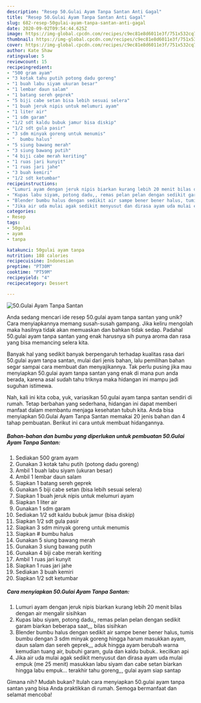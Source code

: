 ```yaml
---
description: "Resep 50.Gulai Ayam Tanpa Santan Anti Gagal"
title: "Resep 50.Gulai Ayam Tanpa Santan Anti Gagal"
slug: 682-resep-50gulai-ayam-tanpa-santan-anti-gagal
date: 2020-09-02T09:54:44.625Z
image: https://img-global.cpcdn.com/recipes/c9ec81e8d6011e3f/751x532cq70/50gulai-ayam-tanpa-santan-foto-resep-utama.jpg
thumbnail: https://img-global.cpcdn.com/recipes/c9ec81e8d6011e3f/751x532cq70/50gulai-ayam-tanpa-santan-foto-resep-utama.jpg
cover: https://img-global.cpcdn.com/recipes/c9ec81e8d6011e3f/751x532cq70/50gulai-ayam-tanpa-santan-foto-resep-utama.jpg
author: Kate Shaw
ratingvalue: 5
reviewcount: 15
recipeingredient:
- "500 gram ayam"
- "3 kotak tahu putih potong dadu goreng"
- "1 buah labu siyam ukuran besar"
- "1 lembar daun salam"
- "1 batang sereh geprek"
- "5 biji cabe setan bisa lebih sesuai selera"
- "1 buah jeruk nipis untuk melumuri ayam"
- "1 liter air"
- "1 sdm garam"
- "1/2 sdt kaldu bubuk jamur bisa diskip"
- "1/2 sdt gula pasir"
- "3 sdm minyak goreng untuk menumis"
- "  bumbu halus"
- "5 siung bawang merah"
- "3 siung bawang putih"
- "4 biji cabe merah keriting"
- "1 ruas jari kunyit"
- "1 ruas jari jahe"
- "3 buah kemiri"
- "1/2 sdt ketumbar"
recipeinstructions:
- "Lumuri ayam dengan jeruk nipis biarkan kurang lebih 20 menit bilas dengan air mengalir sisihkan"
- "Kupas labu siyam, potong dadu,, remas pelan pelan dengan sedikit garam biarkan beberapa saat,,, bilas sisihkan"
- "Blender bumbu halus dengan sedikit air sampe bener bener halus, tumis bumbu dengan 3 sdm minyak goreng hingga harum masukkan ayam, daun salam dan sereh geprek,,, aduk hingga ayam berubah warna kemudian tuang air, bubuhi garam, gula dan kaldu bubuk.. kecilkan api"
- "Jika air uda mulai agak sedikit menyusut dan dirasa ayam uda mulai empuk (me 25 menit) masukkan labu siyam dan cabe setan biarkan hingga labu empuk... terakhir tahu goreng,,, gulai ayam siap santap"
categories:
- Resep
tags:
- 50gulai
- ayam
- tanpa

katakunci: 50gulai ayam tanpa 
nutrition: 188 calories
recipecuisine: Indonesian
preptime: "PT30M"
cooktime: "PT59M"
recipeyield: "4"
recipecategory: Dessert

---
```



![50.Gulai Ayam Tanpa Santan](https://img-global.cpcdn.com/recipes/c9ec81e8d6011e3f/751x532cq70/50gulai-ayam-tanpa-santan-foto-resep-utama.jpg)

Anda sedang mencari ide resep 50.gulai ayam tanpa santan yang unik? Cara menyiapkannya memang susah-susah gampang. Jika keliru mengolah maka hasilnya tidak akan memuaskan dan bahkan tidak sedap. Padahal 50.gulai ayam tanpa santan yang enak harusnya sih punya aroma dan rasa yang bisa memancing selera kita.



Banyak hal yang sedikit banyak berpengaruh terhadap kualitas rasa dari 50.gulai ayam tanpa santan, mulai dari jenis bahan, lalu pemilihan bahan segar sampai cara membuat dan menyajikannya. Tak perlu pusing jika mau menyiapkan 50.gulai ayam tanpa santan yang enak di mana pun anda berada, karena asal sudah tahu triknya maka hidangan ini mampu jadi suguhan istimewa.


Nah, kali ini kita coba, yuk, variasikan 50.gulai ayam tanpa santan sendiri di rumah. Tetap berbahan yang sederhana, hidangan ini dapat memberi manfaat dalam membantu menjaga kesehatan tubuh kita. Anda bisa menyiapkan 50.Gulai Ayam Tanpa Santan memakai 20 jenis bahan dan 4 tahap pembuatan. Berikut ini cara untuk membuat hidangannya.

<!--inarticleads1-->

##### Bahan-bahan dan bumbu yang diperlukan untuk pembuatan 50.Gulai Ayam Tanpa Santan:

1. Sediakan 500 gram ayam
1. Gunakan 3 kotak tahu putih (potong dadu goreng)
1. Ambil 1 buah labu siyam (ukuran besar)
1. Ambil 1 lembar daun salam
1. Siapkan 1 batang sereh geprek
1. Gunakan 5 biji cabe setan (bisa lebih sesuai selera)
1. Siapkan 1 buah jeruk nipis untuk melumuri ayam
1. Siapkan 1 liter air
1. Gunakan 1 sdm garam
1. Sediakan 1/2 sdt kaldu bubuk jamur (bisa diskip)
1. Siapkan 1/2 sdt gula pasir
1. Siapkan 3 sdm minyak goreng untuk menumis
1. Siapkan  # bumbu halus
1. Gunakan 5 siung bawang merah
1. Gunakan 3 siung bawang putih
1. Gunakan 4 biji cabe merah keriting
1. Ambil 1 ruas jari kunyit
1. Siapkan 1 ruas jari jahe
1. Sediakan 3 buah kemiri
1. Siapkan 1/2 sdt ketumbar




<!--inarticleads2-->

##### Cara menyiapkan 50.Gulai Ayam Tanpa Santan:

1. Lumuri ayam dengan jeruk nipis biarkan kurang lebih 20 menit bilas dengan air mengalir sisihkan
1. Kupas labu siyam, potong dadu,, remas pelan pelan dengan sedikit garam biarkan beberapa saat,,, bilas sisihkan
1. Blender bumbu halus dengan sedikit air sampe bener bener halus, tumis bumbu dengan 3 sdm minyak goreng hingga harum masukkan ayam, daun salam dan sereh geprek,,, aduk hingga ayam berubah warna kemudian tuang air, bubuhi garam, gula dan kaldu bubuk.. kecilkan api
1. Jika air uda mulai agak sedikit menyusut dan dirasa ayam uda mulai empuk (me 25 menit) masukkan labu siyam dan cabe setan biarkan hingga labu empuk... terakhir tahu goreng,,, gulai ayam siap santap




Gimana nih? Mudah bukan? Itulah cara menyiapkan 50.gulai ayam tanpa santan yang bisa Anda praktikkan di rumah. Semoga bermanfaat dan selamat mencoba!
